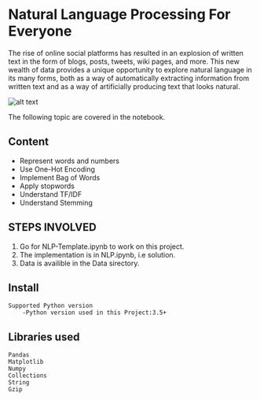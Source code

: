 # Natural Language Processing For Everyone

The rise of online social platforms has resulted in an explosion of written text in the form of blogs, posts, tweets, wiki pages, and more. This new wealth of data provides a unique opportunity to explore natural language in its many forms, both as a way of automatically extracting information from written text and as a way of artificially producing text that looks natural.

![alt text](https://chandanbp.github.io/img/portfolio/nlp.png "Logo Cover")

The following topic are covered in the notebook.
## Content
- Represent words and numbers
- Use One-Hot Encoding
- Implement Bag of Words
- Apply stopwords
- Understand TF/IDF
- Understand Stemming

STEPS INVOLVED
-------------------------------
  1. Go for NLP-Template.ipynb to work on this project.
  2. The implementation is in NLP.ipynb, i.e solution.
  3. Data is availible in the Data sirectory.

Install
-------------------------------
    Supported Python version
        -Python version used in this Project:3.5+

Libraries used
------------------------------
    Pandas
    Matplotlib
    Numpy
    Collections
    String
    Gzip
